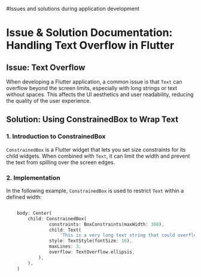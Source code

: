 #Issues and solutions during application development

# Issue & Solution Documentation: Handling Text Overflow in Flutter

## Issue: Text Overflow
When developing a Flutter application, a common issue is that `Text` can overflow beyond the screen limits, especially with long strings or text without spaces. This affects the UI aesthetics and user readability, reducing the quality of the user experience.

## Solution: Using ConstrainedBox to Wrap Text

### 1. Introduction to ConstrainedBox
`ConstrainedBox` is a Flutter widget that lets you set size constraints for its child widgets. When combined with `Text`, it can limit the width and prevent the text from spilling over the screen edges.

### 2. Implementation

In the following example, `ConstrainedBox` is used to restrict `Text` within a defined width:

```dart

    body: Center(
        child: ConstrainedBox(
                constraints: BoxConstraints(maxWidth: 300),
                child: Text(
                    'This is a very long text string that could overflow the screen if not constrained.',
                style: TextStyle(fontSize: 16),
                maxLines: 3, 
                overflow: TextOverflow.ellipsis,
            ),
        ),
    )
    
```
###